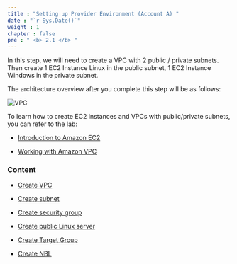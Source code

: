 ```yaml
---
title : "Setting up Provider Environment (Account A) "
date : "`r Sys.Date()`"
weight : 1
chapter : false
pre : " <b> 2.1 </b> "
---
```


In this step, we will need to create a VPC with 2 public / private subnets. Then create 1 EC2 Instance Linux in the public subnet, 1 EC2 Instance Windows in the private subnet.

The architecture overview after you complete this step will be as follows:

![VPC](/images/Picture1.png)

To learn how to create EC2 instances and VPCs with public/private subnets, you can refer to the lab:

- [Introduction to Amazon EC2](https://000004.awsstudygroup.com/vi/)

- [Working with Amazon VPC](https://000003.awsstudygroup.com/vi/)

### Content
- [Create VPC](2.1.1-createvpc/)
- [Create subnet](2.1.2-createpublicsubnet/)
- [Create security group](2.1.4-createsecgroup/)
- [Create public Linux server](2.1.5-createec2linux/)

- [Create Target Group](2.1.6-createec2windows/)
- [Create NBL](2.1.7-createloadbalancer/)